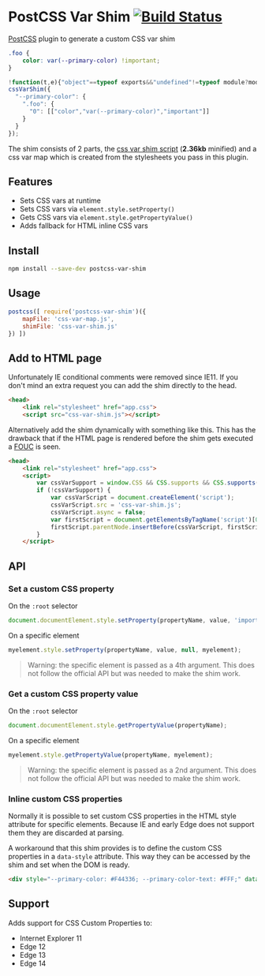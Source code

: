 # PostCSS Var Shim [![Build Status][ci-img]][ci]

[PostCSS] plugin to generate a custom CSS var shim

[PostCSS]: https://github.com/postcss/postcss
[ci-img]:  https://travis-ci.org/luwes/postcss-var-shim.svg
[ci]:      https://travis-ci.org/luwes/postcss-var-shim

```css
.foo {
    color: var(--primary-color) !important;
}
```

```js
!function(t,e){"object"==typeof exports&&"undefined"!=typeof module?module.exports=e():"function"==typeof define&&define.amd?define(e):t.cssVarShim=e()}(this,function(){"use strict";function t(t,e){return(e=e||document).querySelectorAll(t)}function e(t){return u(t).reduce(function(t,n){return t.concat(n.cssRules?e(n.cssRules):n)},[])}function n(t,e,n){n=n||[];for(var r;null!==(r=e.exec(t));)n.push(r),e.lastIndex=r.index+r[0].length;return n}function r(t){return function(e){t.apply(this,e)}}function o(t,e){return e.reduce(function(t,e){return t?t[e]:void 0},t)}function c(t){return t=t||{},function(e){return t[e]=isNaN(t[e])?0:t[e]+1,t[e]}}function u(t){return[].slice.call(t)}function s(t){"loading"!==document.readyState?t():document.addEventListener("DOMContentLoaded",t)}return function(i){function a(t,e){var r=n(t,/--[^\s,)]+/g);return r.length&&r.forEach(function(n){var r=n[0],c=o(e,[r]);if(c){var u=new RegExp("var\\("+r+"(,[^)]+)?\\)");t=t.replace(u,c),t=a(t,e)}}),t}function f(e,n,r,o){var c=[document.documentElement];o&&":root"===o||(c=t(o)),u(c).forEach(function(t){t.style.setProperty(e,n,r||null,t)})}if(!(window.CSS&&CSS.supports&&CSS.supports("--a",0))){window.cssVarCache={};var l=CSSStyleDeclaration.prototype.setProperty;CSSStyleDeclaration.prototype.setProperty=function(n,s,f,d){if(/^--/.test(n)){window.cssVarCache[n]=s;var p=c();e(document.styleSheets).forEach(function(e){var c=e.selectorText,s=o(i.getVars,[n,c,p(c)]);s&&s.forEach(r(function(n,r,o){var s=a(r,window.cssVarCache);d?u(t(c)).forEach(function(t){d.contains(t)&&t.style.setProperty(n,s,o||null)}):e.style.setProperty(n,s,o||null)}))})}else l.call(this,n,s,f)},i.setVars.forEach(r(f)),s(function(){u(t('[data-style*="--"]')).forEach(function(t){var e=n(t.getAttribute("data-style"),/(--[^:]+)\s*:\s*([^;]+)/g);e.length&&e.forEach(r(function(e,n,r){t.style.setProperty(n,r,null,t)}))})})}}});
cssVarShim({
  "--primary-color": { 
    ".foo": { 
      "0": [["color","var(--primary-color)","important"]]
    }
  }
});
```

The shim consists of 2 parts, the [css var shim script](https://github.com/luwes/css-var-shim) (**2.36kb** minified) and a css var map which is created from the stylesheets you pass in this plugin.

## Features

- Sets CSS vars at runtime 
- Sets CSS vars via `element.style.setProperty()`
- Gets CSS vars via `element.style.getPropertyValue()`
- Adds fallback for HTML inline CSS vars

## Install

```bash
npm install --save-dev postcss-var-shim
```

## Usage

```js
postcss([ require('postcss-var-shim')({
    mapFile: 'css-var-map.js',
    shimFile: 'css-var-shim.js'
}) ])
```

## Add to HTML page

Unfortunately IE conditional comments were removed since IE11. If you don't mind an extra request you can add the shim directly to the head.

```html
<head>
    <link rel="stylesheet" href="app.css">
    <script src="css-var-shim.js"></script>
```

Alternatively add the shim dynamically with something like this. This has the drawback that if the HTML page is rendered before the shim gets executed a [FOUC](https://en.wikipedia.org/wiki/Flash_of_unstyled_content) is seen.

```html
<head>
    <link rel="stylesheet" href="app.css">
    <script>
        var cssVarSupport = window.CSS && CSS.supports && CSS.supports('--a', 0);
        if (!cssVarSupport) {
            var cssVarScript = document.createElement('script');
            cssVarScript.src = 'css-var-shim.js';
            cssVarScript.async = false;
            var firstScript = document.getElementsByTagName('script')[0];
            firstScript.parentNode.insertBefore(cssVarScript, firstScript);
        }
    </script>
```

## API

### Set a custom CSS property

On the `:root` selector

```js
document.documentElement.style.setProperty(propertyName, value, 'important');
```

On a specific element 

```js
myelement.style.setProperty(propertyName, value, null, myelement);
```

> Warning: the specific element is passed as a 4th argument. This does not follow the official API but was needed to make the shim work.

### Get a custom CSS property value

On the `:root` selector

```js
document.documentElement.style.getPropertyValue(propertyName);
```

On a specific element 

```js
myelement.style.getPropertyValue(propertyName, myelement);
```

> Warning: the specific element is passed as a 2nd argument. This does not follow the official API but was needed to make the shim work.

### Inline custom CSS properties

Normally it is possible to set custom CSS properties in the HTML style attribute for specific elements. Because IE and early Edge does not support them they are discarded at parsing.  

A workaround that this shim provides is to define the custom CSS properties in a `data-style` attribute. This way they can be accessed by the shim and set when the DOM is ready.

```html
<div style="--primary-color: #F44336; --primary-color-text: #FFF;" data-style="--primary-color: #F44336; --primary-color-text: #FFF;"></div>
```

## Support

Adds support for CSS Custom Properties to:

- Internet Explorer 11
- Edge 12
- Edge 13
- Edge 14
